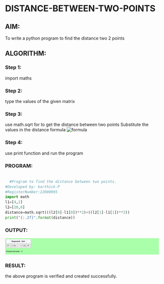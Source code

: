 # DISTANCE-BETWEEN-TWO-POINTS

## AIM:
To write a python program to find the distance two 2 points
## ALGORITHM:
### Step 1: 
import maths
### Step 2: 
type the values of the given matrix
### Step 3: 
use math.sqrt for to get the distance between two points
Substitute the values in the distance formula  ![formula](formula.JPG/formula.jpg)
### Step 4: 
use print function and run the program

### PROGRAM:
```python

  #Program to find the distance between two points.
#Developed by: karthick.P
#RegisterNumber:22000995
import math
l1=[4,2]
l2=[10,6]
distance=math.sqrt(((l2[0]-l1[0])**2)+((l2[1]-l1[1])**2))
print("{:.2f}".format(distance))
```


### OUTPUT:
![output](./Screenshot%202022-12-31%20at%2020-35-09%20Exp-03%20CR-Distance%20between%20two%20points%20Attempt%20review.png)


### RESULT:
the above program is verified and created successfully.